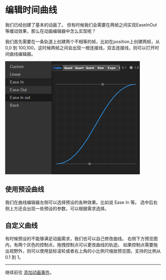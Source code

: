 # 编辑时间曲线

我们已经创建了基本的动画了。
但有时候我们会需要在两帧之间实现EaseInOut等缓动效果，那么在动画编辑器中怎么实现呢？

我们首先需要在一条轨道上创建两个不相等的帧，比如在position上创建两帧，从 0,0 到 100,100，这时候两帧之间会出现一根连接线，双击连接线，则可以打开时间曲线编辑器。

<a href="time-curve/main.png"><img src="time-curve/main.png" alt="main"></a>

## 使用预设曲线

我们在曲线编辑器左侧可以选择预设的各种效果。比如说 Ease In 等。
选中后右侧上方还会出现一些预设的参数，可以根据需求选择。

## 自定义曲线

有时候预设的不能够满足动画需求，我们也可以自己修改曲线。
右侧下方预览图内，有两个灰色的控制点，拖拽控制点可以更改曲线的轨迹。
如果控制点需要拖出视野外，则可以使用鼠标滚轮或者右上角的小比例尺缩放预览图，支持的比例从 0.1 到 1。

---

继续前往 [添加动画事件](animation-event.md)。
